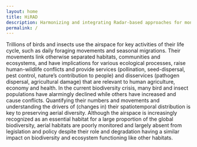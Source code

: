 ```yaml
---
layout: home
title: HiRAD
description: Harmonizing and integrating Radar-based approaches for monitoring Aerial bioDiversity
permalink: /
---
```


Trillions of birds and insects use the airspace for key activities of their life cycle, such as daily foraging movements and seasonal migrations. Their movements link otherwise separated habitats, communities and ecosystems, and have implications for various ecological processes, raise human-wildlife conflicts and provide services (pollination, seed-dispersal, pest control, nature’s contribution to people) and disservices (pathogen dispersal, agricultural damage) that are relevant to human agriculture, economy and health. In the current biodiversity crisis, many bird and insect populations have alarmingly declined while others have increased and cause conflicts. Quantifying their numbers and movements and understanding the drivers of (changes in) their spatiotemporal distribution is key to preserving aerial diversity. Although the airspace is increasingly recognized as an essential habitat for a large proportion of the global biodiversity, aerial habitats are poorly monitored and largely absent from legislation and policy despite their role and degradation having a similar impact on biodiversity and ecosystem functioning like other habitats.
